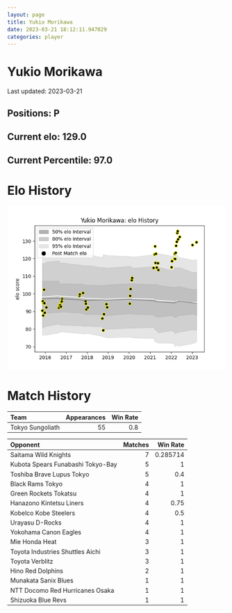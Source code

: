 ```yaml
---  
layout: page  
title: Yukio Morikawa  
date: 2023-03-21 18:12:11.947029  
categories: player  
---
```

# Yukio Morikawa


Last updated: 2023-03-21
## Positions: P

## Current elo: 129.0

## Current Percentile: 97.0

# Elo History


![elo history](history_YukioMorikawa.png)
# Match History


| Team             |   Appearances |   Win Rate |
|:-----------------|--------------:|-----------:|
| Tokyo Sungoliath |            55 |        0.8 |

| Opponent                          |   Matches |   Win Rate |
|:----------------------------------|----------:|-----------:|
| Saitama Wild Knights              |         7 |   0.285714 |
| Kubota Spears Funabashi Tokyo-Bay |         5 |   1        |
| Toshiba Brave Lupus Tokyo         |         5 |   0.4      |
| Black Rams Tokyo                  |         4 |   1        |
| Green Rockets Tokatsu             |         4 |   1        |
| Hanazono Kintetsu Liners          |         4 |   0.75     |
| Kobelco Kobe Steelers             |         4 |   0.5      |
| Urayasu D-Rocks                   |         4 |   1        |
| Yokohama Canon Eagles             |         4 |   1        |
| Mie Honda Heat                    |         3 |   1        |
| Toyota Industries Shuttles Aichi  |         3 |   1        |
| Toyota Verblitz                   |         3 |   1        |
| Hino Red Dolphins                 |         2 |   1        |
| Munakata Sanix Blues              |         1 |   1        |
| NTT Docomo Red Hurricanes Osaka   |         1 |   1        |
| Shizuoka Blue Revs                |         1 |   1        |
